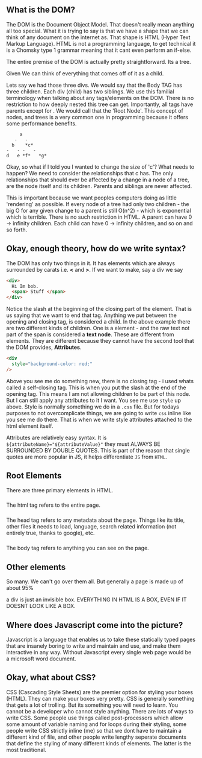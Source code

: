 ## What is the DOM?

The DOM is the Document Object Model. That doesn't really mean anything all too special. What it is trying to say is that we have a shape that we can think of any document on the internet as. That shape is HTML (Hyper Text Markup Language). HTML is not a programming language, to get technical it is a Chomsky type 1 grammar meaning that it cant even perform an if-else.

The entire premise of the DOM is actually pretty straightforward. Its a tree.

Given <body>
We can think of everything that comes off of it as a child.
<div /> <div /> <div />

Lets say we had those three divs. We would say that the Body TAG has three children. Each div (child) has two siblings. We use this familial terminology when talking about any tags/elements on the DOM.
There is no restriction to how deeply nested this tree can get.
Importantly, all tags have parents except for <html>. We would call that the 'Root Node'. This concept of nodes, and trees is a very common one in programming because it offers some performance benefits.


         a
       -   -
      b    *c*
    -   - -   -
    d   e *f*   *g*

Okay, so what if I told you I wanted to change the size of 'c'? What needs to happen?
We need to consider the relationships that c has. The only relationships that should ever be affected by a change in a node of a tree, are the node itself and its children. Parents and siblings are never affected.

This is important because we want peoples computers doing as little 'rendering' as possible.
If every node of a tree had only two children - the big O for any given change to a parent is still O(n^2) - which is exponential which is terrible.
There is no such restriction in HTML. A parent can have 0 -> infinity children. Each child can have 0 -> infinity children, and so on and so forth.

## Okay, enough theory, how do we write syntax?

The DOM has only two things in it. It has elements which are always surrounded by carats i.e. **<** and **>**.
If we want to make, say a div we say

```html
<div>
  Hi Im bob.
  <span> Stuff </span>
</div>
```

Notice the slash at the beginning of the closing part of the element. That is us saying that we want to end that tag. Anything we put between the opening and closing tag, is considered a child.
In the above example there are two different kinds of children. One is a <span> element - and the raw text not part of the span is considered a **text node**. These are different from elements. They are different because they cannot have the second tool that the DOM provides, **Attributes**.

```html
<div 
  style="background-color: red;"
/>
```

Above you see me do something new, there is no closing tag - i used whats called a self-closing tag. This is when you put the slash at the end of the opening tag. This means I am not allowing children to be part of this node. But I can still apply any attributes to it I want. You see me use `style` up above. Style is normally something we do in a `.css` file. But for todays purposes to not overcomplicate things, we are going to write `css` inline like you see me do there. That is when we write style attributes attached to the html element itself.

Attributes are relatively easy syntax. It is `${attributeName}="${attributeValue}"` they must ALWAYS BE SURROUNDED BY DOUBLE QUOTES. This is part of the reason that single quotes are more popular in JS, it helps differentiate `JS` from `HTML`.

## Root Elements
There are three primary elements in HTML.

### <html>
The html tag refers to the entire page.

### <head>
The head tag refers to any metadata about the page. Things like its title, other files it needs to load, language, search related information (not entirely true, thanks to google), etc.

### <body>
The body tag refers to anything you can see on the page.

## Other elements

So many. We can't go over them all. But generally a page is made up of about 95% <div> a div is just an invisible box. EVERYTHING IN HTML IS A BOX, EVEN IF IT DOESNT LOOK LIKE A BOX.

## Where does Javascript come into the picture?

Javascript is a language that enables us to take these statically typed pages that are insanely boring to write and maintain and use, and make them interactive in any way. Without Javascript every single web page would be a microsoft word document.

## Okay, what about CSS?

CSS (Cascading Style Sheets) are the premier option for styling your boxes (HTML). They can make your boxes very pretty. CSS is generally something that gets a lot of trolling. But its something you will need to learn. You cannot be a developer who cannot style anything. There are lots of ways to write CSS. Some people use things called post-processors which allow some amount of variable naming and for loops during their styling, some people write CSS strictly inline (me) so that we dont have to maintain a different kind of file, and other people write lengthy seperate documents that define the styling of many different kinds of elements. The latter is the most traditional.